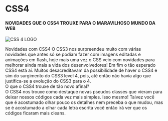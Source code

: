 # CSS4<br>
#### NOVIDADES QUE O CSS4 TROUXE PARA O MARAVILHOSO MUNDO DA WEB<br>
![CSS 4 LOGO](https://www.script-tutorials.com/wp-content/uploads/2013/12/fimg.png)

Novidades com CSS4
O CSS3 nos surpreendeu muito com várias novidades que antes só se podiam fazer com imagens editadas e animações em flash, hoje mais uma vez o CSS veio com novidades para melhorar ainda mais a vida dos desenvolvedores! Em fim o tão esperado CSS4 está aí. Muitos desacreditavam da possibilidade de haver o CSS4 e sim do surgimento do CSS3 level 4, pois, até então não havia algo que justifica-se a evolução do CSS3 para o 4. <br>
O que o CSS4 trouxe de tão novo afinal?<br>
 O CSS4 nos trouxe como destaque novas pseudos classes que vieram para deixar nossos códigos cada vez mais simples. Isso mesmo! Talvez você que é acostumado olhar pouco os detalhes nem preceba o que mudou, mas se é acostumado a olhar cada letra escrita você então irá ver que os códigos ficaram mais cleans.   
